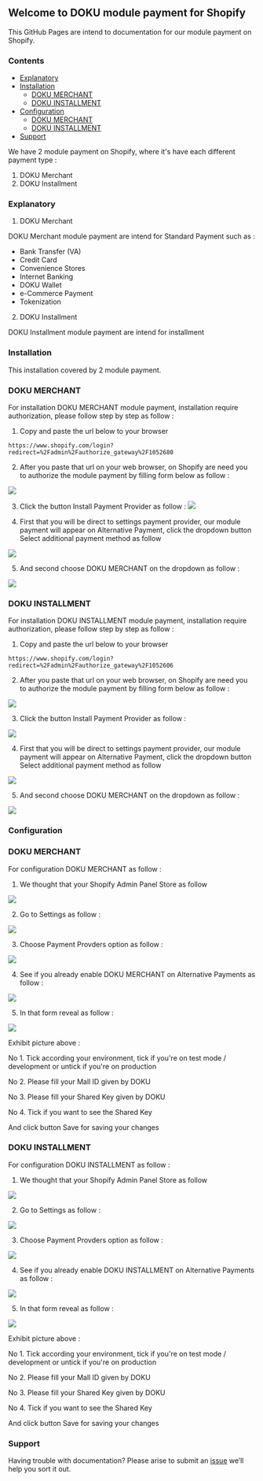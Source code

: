 ## Welcome to DOKU module payment for Shopify ##

This GitHub Pages are intend to documentation for our module payment on Shopify.

### Contents ###
- [Explanatory](#explanatory)
- [Installation](#installation)
  - [DOKU MERCHANT](#doku-merchant)
  - [DOKU INSTALLMENT](#doku-installment)
- [Configuration](#configuration)
  - [DOKU MERCHANT](#doku-merchant)
  - [DOKU INSTALLMENT](#doku-installment)
- [Support](#support)

We have 2 module payment on Shopify, where it's have each different payment type :

1. DOKU Merchant
2. DOKU Installment

### Explanatory ###

1. DOKU Merchant

DOKU Merchant module payment are intend for Standard Payment such as :
- Bank Transfer (VA)
- Credit Card
- Convenience Stores
- Internet Banking
- DOKU Wallet
- e-Commerce Payment
- Tokenization

2. DOKU Installment

DOKU Installment module payment are intend for installment

### Installation ###

This installation covered  by 2 module payment.

### DOKU MERCHANT ###

For installation DOKU MERCHANT module payment, installation require authorization, please follow step by step as follow :


1. Copy and paste the url below to your browser


```
https://www.shopify.com/login?redirect=%2Fadmin%2Fauthorize_gateway%2F1052680
```

2. After you paste that url on your web browser, on Shopify are need you to authorize the module payment by filling form below as follow :

![](https://farm5.staticflickr.com/4696/38880248534_2c37c22ce9_b.jpg)

3. Click the button Install Payment Provider as follow :
![](https://farm5.staticflickr.com/4755/24721326177_b2a2f28e25_b.jpg)


4. First that you will be direct to settings payment provider, our module payment will appear on Alternative Payment, click the dropdown button Select additional payment method as follow

![](https://farm5.staticflickr.com/4616/27812192369_d7fb86c1ea_z.jpg)

5. And second choose DOKU MERCHANT on the dropdown as follow :

![](https://farm5.staticflickr.com/4717/38880558804_7efd885005_z.jpg)


### DOKU INSTALLMENT ###

For installation DOKU INSTALLMENT module payment, installation require authorization, please follow step by step as follow :


1. Copy and paste the url below to your browser


```
https://www.shopify.com/login?redirect=%2Fadmin%2Fauthorize_gateway%2F1052606
```

2. After you paste that url on your web browser, on Shopify are need you to authorize the module payment by filling form below as follow :

![](https://farm5.staticflickr.com/4696/38880248534_2c37c22ce9_b.jpg)

3. Click the button Install Payment Provider as follow :

![](https://farm5.staticflickr.com/4606/24722464727_436025ec01_z.jpg)

4. First that you will be direct to settings payment provider, our module payment will appear on Alternative Payment, click the dropdown button Select additional payment method as follow

![](https://farm5.staticflickr.com/4616/27812192369_d7fb86c1ea_z.jpg)

5. And second choose DOKU MERCHANT on the dropdown as follow :

![](https://farm5.staticflickr.com/4719/38694157485_e5d1325c56_z.jpg)


### Configuration ###

### DOKU MERCHANT ###

For configuration DOKU MERCHANT as follow :

1. We thought that your Shopify Admin Panel Store as follow

![](https://farm5.staticflickr.com/4712/38881688454_394c792c47_z.jpg)

2. Go to Settings as follow :

![](https://farm5.staticflickr.com/4698/38694292145_f98cb07e99_z.jpg)

3. Choose Payment Provders option as follow :

![](https://farm5.staticflickr.com/4694/27813369959_ca3823d0dd_z.jpg)

4. See if you already enable DOKU MERCHANT on Alternative Payments as follow :

![](https://farm5.staticflickr.com/4767/39561057992_64cd9a60d4_z.jpg)

5. In that form reveal as follow :

![](https://farm5.staticflickr.com/4715/25720081228_1fd2c09132.jpg)

Exhibit picture above :

 No 1. Tick according your environment, tick if you're on test mode / development or untick if you're on production

 No 2. Please fill your Mall ID given by DOKU

 No 3. Please fill your Shared Key given by DOKU   

 No 4. Tick if you want to see the Shared Key

And click button Save for saving your changes


### DOKU INSTALLMENT ###

For configuration DOKU INSTALLMENT as follow :

1. We thought that your Shopify Admin Panel Store as follow

![](https://farm5.staticflickr.com/4712/38881688454_394c792c47_z.jpg)

2. Go to Settings as follow :

![](https://farm5.staticflickr.com/4698/38694292145_f98cb07e99_z.jpg)

3. Choose Payment Provders option as follow :

![](https://farm5.staticflickr.com/4694/27813369959_ca3823d0dd_z.jpg)

4. See if you already enable DOKU INSTALLMENT on Alternative Payments as follow :

![](https://farm5.staticflickr.com/4717/38882007594_004c52a7b2.jpg)

5. In that form reveal as follow :

![](https://farm5.staticflickr.com/4632/38882017644_e82689309d.jpg)

Exhibit picture above :

 No 1. Tick according your environment, tick if you're on test mode / development or untick if you're on production

 No 2. Please fill your Mall ID given by DOKU

 No 3. Please fill your Shared Key given by DOKU   

 No 4. Tick if you want to see the Shared Key

And click button Save for saving your changes



### Support ###

Having trouble with documentation? Please arise to submit an [issue](https://github.com/PTNUSASATUINTIARTHA-DOKU/DOKUShopify/issues) we’ll help you sort it out.
